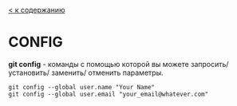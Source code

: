 [< к содержанию](README.md)


# CONFIG

**git config** - команды с помощью которой вы можете запросить/ установить/ заменить/ отменить параметры. 

```
git config --global user.name "Your Name"
git config --global user.email "your_email@whatever.com"
```